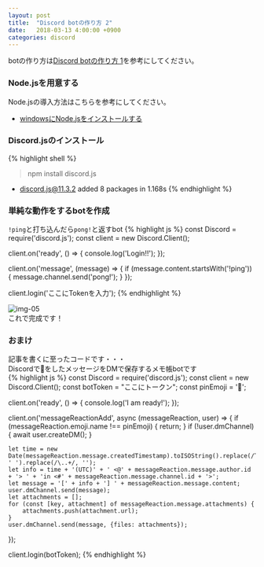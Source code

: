 ```yaml
---
layout: post
title:  "Discord botの作り方 2"
date:   2018-03-13 4:00:00 +0900
categories: discord
---
```


botの作り方は[Discord botの作り方 1][lnk-01]を参考にしてください。  

### Node.jsを用意する
Node.jsの導入方法はこちらを参考にしてください。  
- [windowsにNode.jsをインストールする][lnk-02]

### Discord.jsのインストール

{% highlight shell %}
> npm install discord.js

+ discord.js@11.3.2
added 8 packages in 1.168s
{% endhighlight %}


### 単純な動作をするbotを作成
`!ping`と打ち込んだら`pong!`と返すbot
{% highlight js %}
const Discord = require('discord.js');
const client = new Discord.Client();

client.on('ready', () => {
	console.log('Login!!');
});

client.on('message', (message) => {
	if (message.content.startsWith('!ping')) {
		message.channel.send('pong!');
	}
});

client.login('ここにTokenを入力');
{% endhighlight %}

![img-05][img-05]  
これで完成です！  

### おまけ

記事を書くに至ったコードです・・・  
Discordで📌をしたメッセージをDMで保存するメモ帳botです  
{% highlight js %}
const Discord = require('discord.js');
const client = new Discord.Client();
const botToken = "ここにトークン";
const pinEmoji = '📌';

client.on('ready', () => {
	console.log('I am ready!');
});

client.on('messageReactionAdd', async (messageReaction, user) => {
	if (messageReaction.emoji.name !== pinEmoji) {
		return;
	}
	if (!user.dmChannel) {
		await user.createDM();
	}

	let time = new Date(messageReaction.message.createdTimestamp).toISOString().replace(/T/, ' ').replace(/\..+/, '');
	let info = time + '(UTC)' + ' <@' + messageReaction.message.author.id + '> ' + 'in <#' + messageReaction.message.channel.id + '>';
	let message = '[' + info + '] ' + messageReaction.message.content;
	user.dmChannel.send(message);
	let attachments = [];
	for (const [key, attachment] of messageReaction.message.attachments) {
		attachments.push(attachment.url);
	}
	user.dmChannel.send(message, {files: attachments});
});

client.login(botToken);
{% endhighlight %}


[lnk-01]: {{baseurl}}/discord/2018/03/13/discord_bot_001.html
[lnk-02]: https://qiita.com/Masayuki-M/items/840a997a824e18f576d8

[img-05]: {{site.baseurl}}/images/2018/03/discord-bot-05.png
